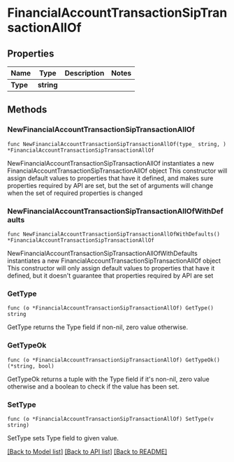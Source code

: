# FinancialAccountTransactionSipTransactionAllOf

## Properties

Name | Type | Description | Notes
------------ | ------------- | ------------- | -------------
**Type** | **string** |  | 

## Methods

### NewFinancialAccountTransactionSipTransactionAllOf

`func NewFinancialAccountTransactionSipTransactionAllOf(type_ string, ) *FinancialAccountTransactionSipTransactionAllOf`

NewFinancialAccountTransactionSipTransactionAllOf instantiates a new FinancialAccountTransactionSipTransactionAllOf object
This constructor will assign default values to properties that have it defined,
and makes sure properties required by API are set, but the set of arguments
will change when the set of required properties is changed

### NewFinancialAccountTransactionSipTransactionAllOfWithDefaults

`func NewFinancialAccountTransactionSipTransactionAllOfWithDefaults() *FinancialAccountTransactionSipTransactionAllOf`

NewFinancialAccountTransactionSipTransactionAllOfWithDefaults instantiates a new FinancialAccountTransactionSipTransactionAllOf object
This constructor will only assign default values to properties that have it defined,
but it doesn't guarantee that properties required by API are set

### GetType

`func (o *FinancialAccountTransactionSipTransactionAllOf) GetType() string`

GetType returns the Type field if non-nil, zero value otherwise.

### GetTypeOk

`func (o *FinancialAccountTransactionSipTransactionAllOf) GetTypeOk() (*string, bool)`

GetTypeOk returns a tuple with the Type field if it's non-nil, zero value otherwise
and a boolean to check if the value has been set.

### SetType

`func (o *FinancialAccountTransactionSipTransactionAllOf) SetType(v string)`

SetType sets Type field to given value.



[[Back to Model list]](../README.md#documentation-for-models) [[Back to API list]](../README.md#documentation-for-api-endpoints) [[Back to README]](../README.md)


